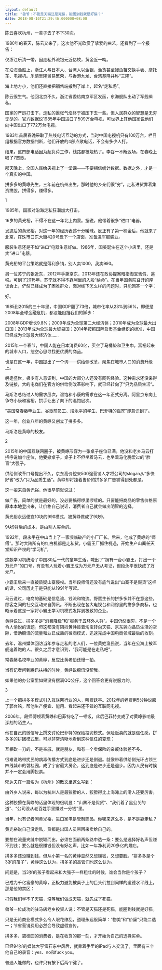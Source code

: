```yaml
---
layout: default
title: "兽爷：不管是天猫还是死猫，能圈到钱就是好猫？"
date: 2018-08-16T21:29:46.000000+08:00
---
```


陈云喜欢杭州，一辈子去了不下30次。


1980年的春天，陈云又来了。这次他不光欣赏了挚爱的曲艺，还看到了一个报告：


仅浙江乐清一带，因走私外流银元近亿枚，黄金近一吨。


在沿海渔船上，浙江人与日本人、台湾人以金银、渔货甚至鳗鱼苗交换手表、摩托车、电视机。乐清里隆贸易繁荣，与香港九龙、台湾基隆并称“三隆”。


海上地方小，他们还直接把销售端搬到了岸上，起名“走私场”。


陈云很生气。他回北京不久，浙江省委给南京军区发函，东海舰队出动了军舰缉私。


国家的严厉打击下，走私的嚣张气焰终于被压下去一些。但人民群众的智慧是无穷无尽的。官方数据说1985年中国进口了509万台电视，可世界上其他国家说他们向中国出口了772万台电视。


1983年首届春晚采取了热线电话互动的方式，当时中国电视机只有100万台，栏目组根据官方数据判断，他们开放的4部点歌电话，不会有多少人打。


结果，这四部电话因为超负荷工作，线路都被烧热了。李谷一不断返场，在春晚上唱了7首歌。


那天晚上，全国人民给央视上了一堂课——不要相信统计数据。数据之外，才是一个真实的中国。


拼多多的黄峥先生，三年前在杭州出生。那时他的乡亲们很“穷”，走私进货靠着集资拼股，拼得多，赚得多。


1


1985年，国家对沿海走私狂潮加大打击。


16岁的黄光裕，不得不在这一年北上内蒙。据说，他带着很多“进口”电器。


发迹后的黄光裕，对这一年的经历表述十分暧昧。反正有了第一桶金后，他就来了北京，在珠市口东大街420号盘下一个店面，准备进军服装业。


服装生意还是不如“进口”电器生意好做。1986年，国美诞生在这个小店里，还是卖“进口”电器。


黄光裕的平台策略就是薄利多销，别人卖1000，我卖990。


另一位苏宁的张近东，2012年手撕京东，2013年还在政协提案暗指淘宝售假、逃税。可到了2015年，苏宁就不得不靠阿里的入股“续命”。在当年国务院召开的座谈会上，俨然已经成为了困难群众，面对线下怎么样的问题时，只能回答一个字：


好。


1985到2015的三十年里，中国GDP翻了73倍，城市化率从23%到56%，即便是2008年全球金融危机，都没能阻挡我们的脚步：


2008年GDP增长9.8%；2009年成为全球第二大经济体；2010年成为全球最大出口国；2013年成为全球最大贸易国；2014年按照国际货币基金组织的标准，中国已经成为全球最大经济体……


2015年一个春节，中国人能在日本消费60亿，买空了马桶垫和卫生巾。富裕起来的城市人口，挖空心思寻找更优质的商品。


也是在这一年，中国提出了一个词——供给侧改革，聚焦在城市人口的消费升级上。


躬逢盛世，极少有人意识到，中国的大部分人还没有网购经验。这种需求还没来得及链接，大的电商们在官方的供给侧改革影响下，就已经转向了“只为品质生活”。


马斯洛总结过人的需求层次，温饱和小康的需求在这一年正式分离。阿里京东向上争夺小康和富裕，拱手让出了向下的温饱层次。


“美国常春藤毕业生、谷歌前员工、段永平的学生、巴菲特的嘉宾”却意识到了。


这一年，创业八年的黄峥又创立了拼多多。


马斯洛是黄峥的校友。


2


2015年的中国互联网圈子，被黄峥形容为一张桌子座位已满。他没和老乡马云打招呼说加个座位，他要掀桌子。桌子上不但坐着马云，也坐着马化腾爱过的“脸盲”大强子。


供给侧改革口号提出不久，京东高价挖来500强营销人才将公司的slogan从“多快好省”改为“只为品质生活”。黄峥却将挂着售价的拼多多广告铺得到处都是。


这一招来自黄光裕，他很早前就说过：


做广告，简单的就是最好的，没必要搞得啰里啰嗦的。只要能把商品的零售价格原原本本地登出来，让价格自己说话，消费者自己就会做出明智的选择。


黄光裕永远便宜10块的990模式，被黄峥做成了9块9。


9块9背后的成本，是由别人买单的。


1992年，段永平在中山当上了一家濒临破产的小厂厂长。后来，他成了黄峥的“师傅”。那时大陆所有的红白机都是走私货。小霸王厂抓住机遇，开始生产山寨任天堂知识产权的“学习机”。


这款学习机统治了中国80后一代的童年生活，喊出了“拥有一台小霸王，打出一个万元户”的口号，有没有人玩着小霸王成为万元户无从考证，但段永平很快成了万元户。


小霸王后来一直被质疑山寨侵权。当年段师傅还没有底气说出“山寨不是假货”这样的话，公司历史于是只能从1991年写起。


马云说过，电商的基础是信息流、钱流和物流。野蛮生长的拼多多并不在意这些，顾客之间的社交互动来自腾讯。不断出现在各大电视台和网综里的拼多多商标，也昭示着这是一家将小霸王学习机模式发挥到极致的企业。


黄峥说过，拼多多是“消费降级”和“服务于五环外人群”。中国仍然很穷，不是一个令人愉悦的话题。但这都没有阻挡黄峥趁着淘宝转向天猫、京东转向品质生活的空隙，借助腾讯的流量和业已成熟的微商模式，迅速完成中国电商领域最后的收割。


去年，温州媒体回访当年参与走私的老人们，一位黄姓渔民说，当年在公海上被军舰追着跑的人。很久之后才意识到，“我可能是在走私吧”。


常春藤名校毕业的黄峥，反应比黄老伯还慢一拍。


当有记者问到腾讯扶持的时候，黄峥说腾讯没帮我。


如果他的办公室里如果没有摆满QQ公仔，这个回答会更有说服力的。


3


上一个把拼多多模式引入互联网行业的人，叫贾跃亭。2012年的老贾用5分钟说服了郭台铭，帮他生产便宜、能用、看起来还不错的互联网电视。


2006年，段师傅领着黄峥和巴菲特吃了一顿饭，此后巴菲特变成了对黄峥影响最深刻的陌生人。


他在自己的微信号上撰文讨论巴菲特的保险投资模式。保险贩卖的就是信任感，拼多多的拼团模式里，可以非常清晰地看到这种信任的变现：


互相砍一刀的，不是亲戚，就是朋友，和有一个卖保险的亲戚体验差不多。


很难说略带扰民的病毒传播方式到底是进步还是倒退。就像带着供给侧光环占领三四线城市的碧桂园，成了宇宙最大房企，这到底是进步还是退步。因为人民有时候并不一定会用脚投票。


郁达夫在一篇名为《杭州》的散文里这么写到：


由外乡人说来，每以为杭州人是最狡猾的人，狡猾得比上海滩上的滑人还要厉害。


这种狡猾在黄峥的话里体现的很明显：“山寨不是假货”、“我们着了黑公关的道”、“公司没从老百姓手里赚过一分钱”里。


当年，也有记者问黄光裕，进口家电是管制商品，你哪来这么多，是不是靠走私？


黄光裕说自己没走私，货都是出国人员带回来卖给自己的。


要想在流量夹缝中脱颖而出，必须在面前两条路中选一条：要么是选择好名声但赚不到钱；要么就是很赚钱但没有好名声，比如一年净利润20多亿的趣店。


拼多多还没赚到钱，但从小第一名的黄峥显然又想赚钱，又想要脸。“拼多多是个3岁的孩子”，黄峥这么认为，拼多多的高管们也这么认为。


问题是，当3岁的孩子看起来和大强子一样粗壮的时候，谁会当你是个孩子？


已成为千亿富豪的黄峥，正极力避免被桌子上的巨头们拉到同样的道德水平线上，那是他的禁区：


打假我们学不了天猫，没等我们做成天猫，就先成了死猫。


兽爷一位成功的驻马店老乡投资人说：不管是天猫还是死猫，能圈到钱就是好猫。


只是无论商业模式多么令人眼花缭乱，道理永远很简单：“物美”和“价廉”只能二选一；节省营销费用必然会导致虚假宣传。


拼多多、碧桂园的消费者，是在收货的那一刻，才开始为自己的选择买单。


已经94岁的媒体大亨雷石东中风后，就靠着手里的iPad与人交流了，里面有三个他自己的录音：yes、no和fuck you。


普通人能做的，也许只有按下后两个键了。

